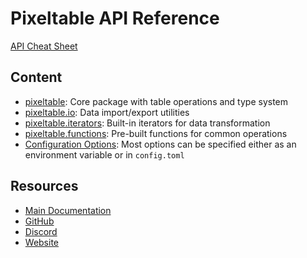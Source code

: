 # Pixeltable API Reference

[API Cheat Sheet](https://pixeltable.github.io/pixeltable/api-cheat-sheet/)

## Content

- [pixeltable](https://pixeltable.github.io/pixeltable/pixeltable/pixeltable/): Core package with table operations and
    type system
- [pixeltable.io](https://pixeltable.github.io/pixeltable/pixeltable/io/): Data import/export utilities
- [pixeltable.iterators](https://pixeltable.github.io/pixeltable/pixeltable/iterators/document-splitter/): Built-in
    iterators for data transformation
- [pixeltable.functions](https://pixeltable.github.io/pixeltable/pixeltable/functions/audio/): Pre-built functions for
    common operations
- [Configuration Options](https://docs.pixeltable.com/docs/overview/configuration): Most options can be specified either
    as an environment variable or in `config.toml`

## Resources

- [Main Documentation](https://docs.pixeltable.com/)
- [GitHub](https://github.com/pixeltable/pixeltable)
- [Discord](https://discord.gg/QPyqFYx2UN)
- [Website](https://pixeltable.com/)
